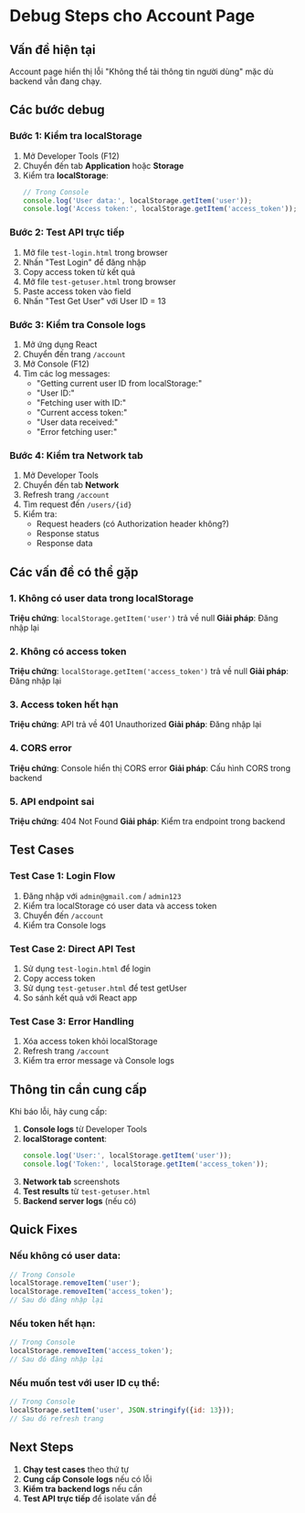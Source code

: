 # Debug Steps cho Account Page

## Vấn đề hiện tại
Account page hiển thị lỗi "Không thể tải thông tin người dùng" mặc dù backend vẫn đang chạy.

## Các bước debug

### Bước 1: Kiểm tra localStorage
1. Mở Developer Tools (F12)
2. Chuyển đến tab **Application** hoặc **Storage**
3. Kiểm tra **localStorage**:
   ```javascript
   // Trong Console
   console.log('User data:', localStorage.getItem('user'));
   console.log('Access token:', localStorage.getItem('access_token'));
   ```

### Bước 2: Test API trực tiếp
1. Mở file `test-login.html` trong browser
2. Nhấn "Test Login" để đăng nhập
3. Copy access token từ kết quả
4. Mở file `test-getuser.html` trong browser
5. Paste access token vào field
6. Nhấn "Test Get User" với User ID = 13

### Bước 3: Kiểm tra Console logs
1. Mở ứng dụng React
2. Chuyển đến trang `/account`
3. Mở Console (F12)
4. Tìm các log messages:
   - "Getting current user ID from localStorage:"
   - "User ID:"
   - "Fetching user with ID:"
   - "Current access token:"
   - "User data received:"
   - "Error fetching user:"

### Bước 4: Kiểm tra Network tab
1. Mở Developer Tools
2. Chuyển đến tab **Network**
3. Refresh trang `/account`
4. Tìm request đến `/users/{id}`
5. Kiểm tra:
   - Request headers (có Authorization header không?)
   - Response status
   - Response data

## Các vấn đề có thể gặp

### 1. Không có user data trong localStorage
**Triệu chứng**: `localStorage.getItem('user')` trả về null
**Giải pháp**: Đăng nhập lại

### 2. Không có access token
**Triệu chứng**: `localStorage.getItem('access_token')` trả về null
**Giải pháp**: Đăng nhập lại

### 3. Access token hết hạn
**Triệu chứng**: API trả về 401 Unauthorized
**Giải pháp**: Đăng nhập lại

### 4. CORS error
**Triệu chứng**: Console hiển thị CORS error
**Giải pháp**: Cấu hình CORS trong backend

### 5. API endpoint sai
**Triệu chứng**: 404 Not Found
**Giải pháp**: Kiểm tra endpoint trong backend

## Test Cases

### Test Case 1: Login Flow
1. Đăng nhập với `admin@gmail.com` / `admin123`
2. Kiểm tra localStorage có user data và access token
3. Chuyển đến `/account`
4. Kiểm tra Console logs

### Test Case 2: Direct API Test
1. Sử dụng `test-login.html` để login
2. Copy access token
3. Sử dụng `test-getuser.html` để test getUser
4. So sánh kết quả với React app

### Test Case 3: Error Handling
1. Xóa access token khỏi localStorage
2. Refresh trang `/account`
3. Kiểm tra error message và Console logs

## Thông tin cần cung cấp

Khi báo lỗi, hãy cung cấp:

1. **Console logs** từ Developer Tools
2. **localStorage content**:
   ```javascript
   console.log('User:', localStorage.getItem('user'));
   console.log('Token:', localStorage.getItem('access_token'));
   ```
3. **Network tab** screenshots
4. **Test results** từ `test-getuser.html`
5. **Backend server logs** (nếu có)

## Quick Fixes

### Nếu không có user data:
```javascript
// Trong Console
localStorage.removeItem('user');
localStorage.removeItem('access_token');
// Sau đó đăng nhập lại
```

### Nếu token hết hạn:
```javascript
// Trong Console
localStorage.removeItem('access_token');
// Sau đó đăng nhập lại
```

### Nếu muốn test với user ID cụ thể:
```javascript
// Trong Console
localStorage.setItem('user', JSON.stringify({id: 13}));
// Sau đó refresh trang
```

## Next Steps

1. **Chạy test cases** theo thứ tự
2. **Cung cấp Console logs** nếu có lỗi
3. **Kiểm tra backend logs** nếu cần
4. **Test API trực tiếp** để isolate vấn đề 